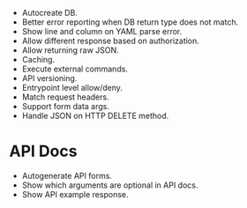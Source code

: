  * Autocreate DB.
 * Better error reporting when DB return type does not match.
 * Show line and column on YAML parse error.
 * Allow different response based on authorization.
 * Allow returning raw JSON.
 * Caching.
 * Execute external commands.
 * API versioning.
 * Entrypoint level allow/deny.
 * Match request headers.
 * Support form data args.
 * Handle JSON on HTTP DELETE method.

# API Docs
 * Autogenerate API forms.
 * Show which arguments are optional in API docs.
 * Show API example response.
